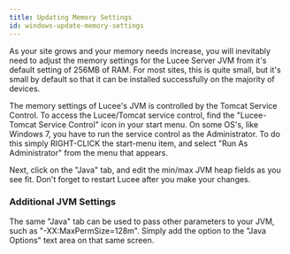 ```yaml
---
title: Updating Memory Settings
id: windows-update-memory-settings
---
```


As your site grows and your memory needs increase, you will inevitably need to adjust the memory settings for the Lucee Server JVM from it's default setting of 256MB of RAM. For most sites, this is quite small, but it's small by default so that it can be installed successfully on the majority of devices.

The memory settings of Lucee's JVM is controlled by the Tomcat Service Control. To access the Lucee/Tomcat service control, find the "Lucee-Tomcat Service Control" icon in your start menu. On some OS's, like Windows 7, you have to run the service control as the Administrator. To do this simply RIGHT-CLICK the start-menu item, and select "Run As Administrator" from the menu that appears.

Next, click on the "Java" tab, and edit the min/max JVM heap fields as you see fit. Don't forget to restart Lucee after you make your changes.

### Additional JVM Settings ###

The same "Java" tab can be used to pass other parameters to your JVM, such as "-XX:MaxPermSize=128m". Simply add the option to the "Java Options" text area on that same screen.